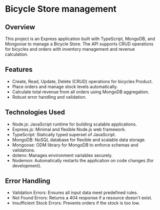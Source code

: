 # Bicycle Store management

## Overview

This project is an Express application built with TypeScript, MongoDB, and Mongoose to manage a Bicycle Store. The API supports CRUD operations for bicycles and orders with inventory management and revenue calculation.

## Features

- Create, Read, Update, Delete (CRUD) operations for bicycles Product.
- Place orders and manage stock levels automatically.
- Calculate total revenue from all orders using MongoDB aggregation.
- Robust error handling and validation.

## Technologies Used

- Node.js: JavaScript runtime for building scalable applications.
- Express.js: Minimal and flexible Node.js web framework.
- TypeScript: Statically typed superset of JavaScript.
- MongoDB: NoSQL database for flexible and scalable data storage.
- Mongoose: ODM library for MongoDB to enforce schemas and validations.
- dotenv: Manages environment variables securely.
- Nodemon: Automatically restarts the application on code changes (for development).

## Error Handling

- Validation Errors: Ensures all input data meet predefined rules.
- Not Found Errors: Returns a 404 response if a resource doesn't exist.
- Insufficient Stock Errors: Prevents orders if the stock is too low.
